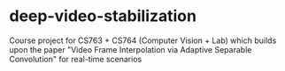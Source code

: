 # deep-video-stabilization
Course project for CS763 + CS764 (Computer Vision + Lab) which builds upon the paper "Video Frame Interpolation via Adaptive Separable Convolution" for real-time scenarios
